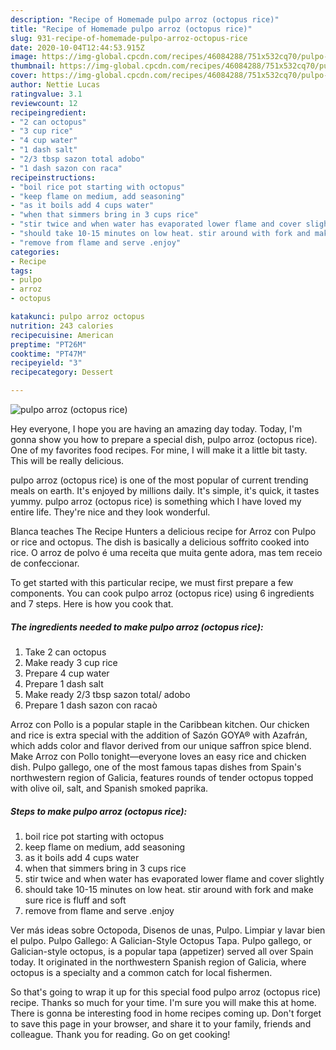 ```yaml
---
description: "Recipe of Homemade pulpo arroz (octopus rice)"
title: "Recipe of Homemade pulpo arroz (octopus rice)"
slug: 931-recipe-of-homemade-pulpo-arroz-octopus-rice
date: 2020-10-04T12:44:53.915Z
image: https://img-global.cpcdn.com/recipes/46084288/751x532cq70/pulpo-arroz-octopus-rice-recipe-main-photo.jpg
thumbnail: https://img-global.cpcdn.com/recipes/46084288/751x532cq70/pulpo-arroz-octopus-rice-recipe-main-photo.jpg
cover: https://img-global.cpcdn.com/recipes/46084288/751x532cq70/pulpo-arroz-octopus-rice-recipe-main-photo.jpg
author: Nettie Lucas
ratingvalue: 3.1
reviewcount: 12
recipeingredient:
- "2 can octopus"
- "3 cup rice"
- "4 cup water"
- "1 dash salt"
- "2/3 tbsp sazon total adobo"
- "1 dash sazon con raca"
recipeinstructions:
- "boil rice pot starting with octopus"
- "keep flame on medium, add seasoning"
- "as it boils add 4 cups water"
- "when that simmers bring in 3 cups rice"
- "stir twice and when water has evaporated lower flame and cover slightly"
- "should take 10-15 minutes on low heat. stir around with fork and make sure rice is fluff and soft"
- "remove from flame and serve .enjoy"
categories:
- Recipe
tags:
- pulpo
- arroz
- octopus

katakunci: pulpo arroz octopus 
nutrition: 243 calories
recipecuisine: American
preptime: "PT26M"
cooktime: "PT47M"
recipeyield: "3"
recipecategory: Dessert

---
```



![pulpo arroz (octopus rice)](https://img-global.cpcdn.com/recipes/46084288/751x532cq70/pulpo-arroz-octopus-rice-recipe-main-photo.jpg)

Hey everyone, I hope you are having an amazing day today. Today, I'm gonna show you how to prepare a special dish, pulpo arroz (octopus rice). One of my favorites food recipes. For mine, I will make it a little bit tasty. This will be really delicious.

pulpo arroz (octopus rice) is one of the most popular of current trending meals on earth. It's enjoyed by millions daily. It's simple, it's quick, it tastes yummy. pulpo arroz (octopus rice) is something which I have loved my entire life. They're nice and they look wonderful.

Blanca teaches The Recipe Hunters a delicious recipe for Arroz con Pulpo or rice and octopus. The dish is basically a delicious soffrito cooked into rice. O arroz de polvo é uma receita que muita gente adora, mas tem receio de confeccionar.


To get started with this particular recipe, we must first prepare a few components. You can cook pulpo arroz (octopus rice) using 6 ingredients and 7 steps. Here is how you cook that.

<!--inarticleads1-->

##### The ingredients needed to make pulpo arroz (octopus rice):

1. Take 2 can octopus
1. Make ready 3 cup rice
1. Prepare 4 cup water
1. Prepare 1 dash salt
1. Make ready 2/3 tbsp sazon total/ adobo
1. Prepare 1 dash sazon con racaò


Arroz con Pollo is a popular staple in the Caribbean kitchen. Our chicken and rice is extra special with the addition of Sazón GOYA® with Azafrán, which adds color and flavor derived from our unique saffron spice blend. Make Arroz con Pollo tonight—everyone loves an easy rice and chicken dish. Pulpo gallego, one of the most famous tapas dishes from Spain&#39;s northwestern region of Galicia, features rounds of tender octopus topped with olive oil, salt, and Spanish smoked paprika. 

<!--inarticleads2-->

##### Steps to make pulpo arroz (octopus rice):

1. boil rice pot starting with octopus
1. keep flame on medium, add seasoning
1. as it boils add 4 cups water
1. when that simmers bring in 3 cups rice
1. stir twice and when water has evaporated lower flame and cover slightly
1. should take 10-15 minutes on low heat. stir around with fork and make sure rice is fluff and soft
1. remove from flame and serve .enjoy


Ver más ideas sobre Octopoda, Disenos de unas, Pulpo. Limpiar y lavar bien el pulpo. Pulpo Gallego: A Galician-Style Octopus Tapa. Pulpo gallego, or Galician-style octopus, is a popular tapa (appetizer) served all over Spain today. It originated in the northwestern Spanish region of Galicia, where octopus is a specialty and a common catch for local fishermen. 

So that's going to wrap it up for this special food pulpo arroz (octopus rice) recipe. Thanks so much for your time. I'm sure you will make this at home. There is gonna be interesting food in home recipes coming up. Don't forget to save this page in your browser, and share it to your family, friends and colleague. Thank you for reading. Go on get cooking!
